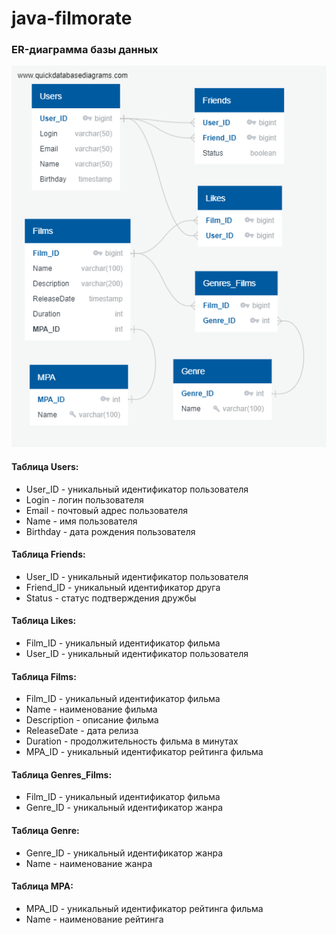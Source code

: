 # java-filmorate
### ER-диаграмма базы данных

![](src/main/resources/QuickDBD-export.png)

#### Таблица Users:  
- User_ID - уникальный идентификатор пользователя  
- Login - логин пользователя  
- Email - почтовый адрес пользователя  
- Name - имя пользователя  
- Birthday - дата рождения пользователя  

#### Таблица Friends:  
- User_ID - уникальный идентификатор пользователя  
- Friend_ID - уникальный идентификатор друга  
- Status - статус подтверждения дружбы  

#### Таблица Likes:  
- Film_ID - уникальный идентификатор фильма  
- User_ID - уникальный идентификатор пользователя  

#### Таблица Films:  
- Film_ID - уникальный идентификатор фильма    
- Name - наименование фильма  
- Description - описание фильма  
- ReleaseDate - дата релиза  
- Duration - продолжительность фильма в минутах   
- MPA_ID - уникальный идентификатор рейтинга фильма

#### Таблица Genres_Films:  
- Film_ID - уникальный идентификатор фильма  
- Genre_ID - уникальный идентификатор жанра  

#### Таблица Genre:  
- Genre_ID - уникальный идентификатор жанра  
- Name - наименование жанра

#### Таблица MPA:
- MPA_ID - уникальный идентификатор рейтинга фильма
- Name - наименование рейтинга


